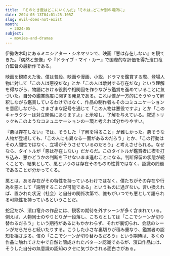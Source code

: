 ```yaml
---
title: 「そのとき鹿はどこにいくんだ」「それは…どこか別の場所に」
date: 2024-05-13T04:01:25.105Z
slug: evil-does-not-exist
month:
  - 2024-05
subject:
  - movies-and-dramas
---
```

伊勢佐木町にあるミニシアター・シネマリンで、映画『悪は存在しない』を観てきた。『偶然と想像』や『ドライブ・マイ・カー』で国際的な評価を得た濱口竜介監督の最新作である。

映画を観終えた後、僕は普段、映画や漫画、小説、ドラマを鑑賞する際、登場人物に対して「この人は悪役だな」とか「この人は敵対する存在だな」という理解を得ながら、物語における役割や相関図を作りながら鑑賞を進めていることに気づいた。自分の鑑賞態度に関する発見である。これは僕が一方的にそうやって解釈しながら鑑賞しているわけではなく、作品の制作者もそのコミュニケーションを意図しながら、さまざまな記号を通じて「この人物は悪役ですよ」とか「このキャラクターは対立関係にありますよ」と示唆し、了解を与えている。叙述トリックもこのようなコミュニケーションの一環と考えれば分かりやすい。

『悪は存在しない』では、そうした「了解を得ること」が難しかった。悪そうな人物が登場しても、「この人にも異なる一面があるのだろう」とか、「この行動はその人間性ではなく、立場がそうさせているのだろう」と考えさせられる。なぜなら、タイトルが「悪は存在しない」だからだ。このタイトルが鑑賞者に楔を打ち込み、悪かどうかの判断を下せないまま進むことになる。判断保留の状態が続くことで、結果として、悪というのは存在そのものの性質ではなく、認識の問題であることが分かってくる。

悪とは、ある存在がその特性を持っているわけではなく、僕たちがその存在や行為を悪として「説明することが可能である」というものに過ぎない。言い換えれば、置かれた状況（社会）と自分の関係次第で、誰もがいつでも悪として語られる可能性を持っているということだ。

蛇足だが、濱口竜介の作品には、観客の期待を外すシーンが多く含まれている。例えば、人物同士のやりとりが一段落し、こちらとしては「ここでシーンが切り替わるだろう」という期待があるにもかかわらず、それが裏切られ、会話のシーンがだらだらと続いたりする。こうした小さな裏切りが積み重なり、鑑賞者の認知を揺さぶる。僕の「ここでシーンが切り替わるだろう」という期待は、多くの作品に触れてきた中で自然と醸成されたパターン認識であるが、濱口作品には、そうした自分の無意識の認知のクセに気づかされる面白さがある。